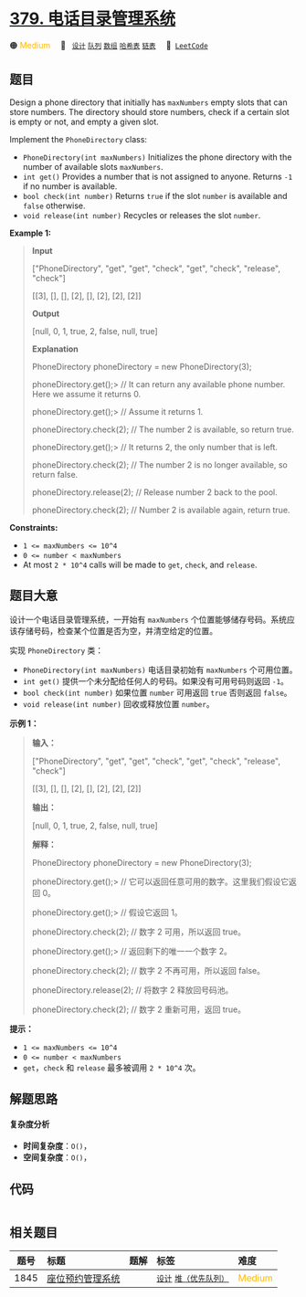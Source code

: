 # [379. 电话目录管理系统](https://leetcode.com/problems/design-phone-directory)

🟠 <font color=#ffb800>Medium</font>&emsp; 🔖&ensp; [`设计`](/tag/design.md) [`队列`](/tag/queue.md) [`数组`](/tag/array.md) [`哈希表`](/tag/hash-table.md) [`链表`](/tag/linked-list.md)&emsp; 🔗&ensp;[`LeetCode`](https://leetcode.com/problems/design-phone-directory)

## 题目

Design a phone directory that initially has `maxNumbers` empty slots that can
store numbers. The directory should store numbers, check if a certain slot is
empty or not, and empty a given slot.

Implement the `PhoneDirectory` class:

  * `PhoneDirectory(int maxNumbers)` Initializes the phone directory with the number of available slots `maxNumbers`.
  * `int get()` Provides a number that is not assigned to anyone. Returns `-1` if no number is available.
  * `bool check(int number)` Returns `true` if the slot `number` is available and `false` otherwise.
  * `void release(int number)` Recycles or releases the slot `number`.



**Example 1:**

> 
> 
> 
> 
> 
> **Input**
> 
> ["PhoneDirectory", "get", "get", "check", "get", "check", "release", "check"]
> 
> [[3], [], [], [2], [], [2], [2], [2]]
> 
> **Output**
> 
> [null, 0, 1, true, 2, false, null, true]
> 
> 
> 
> **Explanation**
> 
> PhoneDirectory phoneDirectory = new PhoneDirectory(3);
> 
> phoneDirectory.get();> 
>   // It can return any available phone number. Here we assume it returns 0.
> 
> phoneDirectory.get();> 
>   // Assume it returns 1.
> 
> phoneDirectory.check(2);   // The number 2 is available, so return true.
> 
> phoneDirectory.get();> 
>   // It returns 2, the only number that is left.
> 
> phoneDirectory.check(2);   // The number 2 is no longer available, so return false.
> 
> phoneDirectory.release(2); // Release number 2 back to the pool.
> 
> phoneDirectory.check(2);   // Number 2 is available again, return true.

**Constraints:**

  * `1 <= maxNumbers <= 10^4`
  * `0 <= number < maxNumbers`
  * At most `2 * 10^4` calls will be made to `get`, `check`, and `release`.


## 题目大意

设计一个电话目录管理系统，一开始有 `maxNumbers` 个位置能够储存号码。系统应该存储号码，检查某个位置是否为空，并清空给定的位置。

实现 `PhoneDirectory` 类：

  * `PhoneDirectory(int maxNumbers)` 电话目录初始有 `maxNumbers` 个可用位置。
  * `int get()` 提供一个未分配给任何人的号码。如果没有可用号码则返回 `-1`。
  * `bool check(int number)` 如果位置 `number` 可用返回 `true` 否则返回 `false`。
  * `void release(int number)` 回收或释放位置 `number`。



**示例 1：**

> 
> 
> 
> 
> 
> **输入：**
> 
> ["PhoneDirectory", "get", "get", "check", "get", "check", "release", "check"]
> 
> [[3], [], [], [2], [], [2], [2], [2]]
> 
> **输出：**
> 
> [null, 0, 1, true, 2, false, null, true]
> 
> 
> 
> **解释：**
> 
> PhoneDirectory phoneDirectory = new PhoneDirectory(3);
> 
> phoneDirectory.get();> 
>   // 它可以返回任意可用的数字。这里我们假设它返回 0。
> 
> phoneDirectory.get();> 
>   // 假设它返回 1。
> 
> phoneDirectory.check(2);   // 数字 2 可用，所以返回 true。
> 
> phoneDirectory.get();> 
>   // 返回剩下的唯一一个数字 2。
> 
> phoneDirectory.check(2);   // 数字 2 不再可用，所以返回 false。
> 
> phoneDirectory.release(2); // 将数字 2 释放回号码池。
> 
> phoneDirectory.check(2);   // 数字 2 重新可用，返回 true。
> 
> 



**提示：**

  * `1 <= maxNumbers <= 10^4`
  * `0 <= number < maxNumbers`
  * `get`，`check` 和 `release` 最多被调用 `2 * 10^4` 次。


## 解题思路

#### 复杂度分析

- **时间复杂度**：`O()`，
- **空间复杂度**：`O()`，

## 代码

```javascript

```

## 相关题目

<!-- prettier-ignore -->
| 题号 | 标题 | 题解 | 标签 | 难度 |
| :------: | :------ | :------: | :------ | :------ |
| 1845 | [座位预约管理系统](https://leetcode.com/problems/seat-reservation-manager) |  |  [`设计`](/tag/design.md) [`堆（优先队列）`](/tag/heap-priority-queue.md) | <font color=#ffb800>Medium</font> |